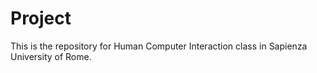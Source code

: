 # Project
This is the repository for Human Computer Interaction class in Sapienza University of Rome.
